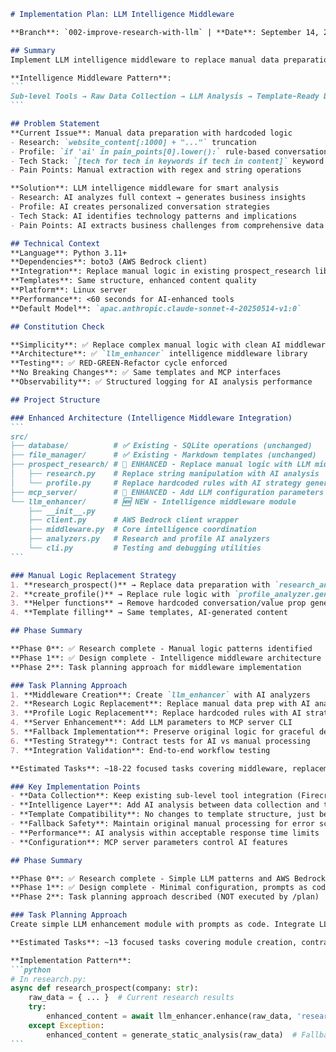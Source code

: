 ````markdown
# Implementation Plan: LLM Intelligence Middleware

**Branch**: `002-improve-research-with-llm` | **Date**: September 14, 2025

## Summary
Implement LLM intelligence middleware to replace manual data preparation logic in prospect research tools. The LLM sits between raw data collection from sub-level tools and template generation, providing intelligent analysis instead of hardcoded rules and string manipulation.

**Intelligence Middleware Pattern**: 
```
Sub-level Tools → Raw Data Collection → LLM Analysis → Template-Ready Data → Markdown Generation
```

## Problem Statement
**Current Issue**: Manual data preparation with hardcoded logic
- Research: `website_content[:1000] + "..."` truncation  
- Profile: `if 'ai' in pain_points[0].lower():` rule-based conversations
- Tech Stack: `[tech for tech in keywords if tech in content]` keyword matching
- Pain Points: Manual extraction with regex and string operations

**Solution**: LLM intelligence middleware for smart analysis
- Research: AI analyzes full context → generates business insights
- Profile: AI creates personalized conversation strategies  
- Tech Stack: AI identifies technology patterns and implications
- Pain Points: AI extracts business challenges from comprehensive data

## Technical Context
**Language**: Python 3.11+  
**Dependencies**: boto3 (AWS Bedrock client)  
**Integration**: Replace manual logic in existing prospect_research library  
**Templates**: Same structure, enhanced content quality
**Platform**: Linux server  
**Performance**: <60 seconds for AI-enhanced tools  
**Default Model**: `apac.anthropic.claude-sonnet-4-20250514-v1:0`

## Constitution Check

**Simplicity**: ✅ Replace complex manual logic with clean AI middleware  
**Architecture**: ✅ `llm_enhancer` intelligence middleware library  
**Testing**: ✅ RED-GREEN-Refactor cycle enforced  
**No Breaking Changes**: ✅ Same templates and MCP interfaces
**Observability**: ✅ Structured logging for AI analysis performance

## Project Structure

### Enhanced Architecture (Intelligence Middleware Integration)
```
src/
├── database/          # ✅ Existing - SQLite operations (unchanged)
├── file_manager/      # ✅ Existing - Markdown templates (unchanged) 
├── prospect_research/ # 🔄 ENHANCED - Replace manual logic with LLM middleware calls
│   ├── research.py    # Replace string manipulation with AI analysis
│   └── profile.py     # Replace hardcoded rules with AI strategy generation
├── mcp_server/        # 🔄 ENHANCED - Add LLM configuration parameters
└── llm_enhancer/      # 🆕 NEW - Intelligence middleware module
    ├── __init__.py
    ├── client.py      # AWS Bedrock client wrapper
    ├── middleware.py  # Core intelligence coordination
    ├── analyzers.py   # Research and profile AI analyzers
    └── cli.py         # Testing and debugging utilities  
```

### Manual Logic Replacement Strategy
1. **research_prospect()** → Replace data preparation with `research_analyzer.analyze()`
2. **create_profile()** → Replace rule logic with `profile_analyzer.generate_strategy()`  
3. **Helper functions** → Remove hardcoded conversation/value prop generators
4. **Template filling** → Same templates, AI-generated content

## Phase Summary

**Phase 0**: ✅ Research complete - Manual logic patterns identified  
**Phase 1**: ✅ Design complete - Intelligence middleware architecture defined
**Phase 2**: Task planning approach for middleware implementation

### Task Planning Approach
1. **Middleware Creation**: Create `llm_enhancer` with AI analyzers
2. **Research Logic Replacement**: Replace manual data prep with AI analysis  
3. **Profile Logic Replacement**: Replace hardcoded rules with AI strategy
4. **Server Enhancement**: Add LLM parameters to MCP server CLI
5. **Fallback Implementation**: Preserve original logic for graceful degradation
6. **Testing Strategy**: Contract tests for AI vs manual processing
7. **Integration Validation**: End-to-end workflow testing

**Estimated Tasks**: ~18-22 focused tasks covering middleware, replacement, integration

### Key Implementation Points
- **Data Collection**: Keep existing sub-level tool integration (Firecrawl, LinkedIn, etc.)  
- **Intelligence Layer**: Add AI analysis between data collection and template filling
- **Template Compatibility**: No changes to template structure, just better content
- **Fallback Safety**: Maintain original manual processing for error scenarios
- **Performance**: AI analysis within acceptable response time limits
- **Configuration**: MCP server parameters control AI features

## Phase Summary

**Phase 0**: ✅ Research complete - Simple LLM patterns and AWS Bedrock model selection  
**Phase 1**: ✅ Design complete - Minimal configuration, prompts as code, no database changes  
**Phase 2**: Task planning approach described (NOT executed by /plan)

### Task Planning Approach
Create simple LLM enhancement module with prompts as code. Integrate LLM calls into existing `research_prospect` and `create_profile` functions. Focus on TDD: Contract tests → Simple implementation → Integration tests.

**Estimated Tasks**: ~13 focused tasks covering module creation, contract tests, integration, and validation.

**Implementation Pattern**:
```python
# In research.py:
async def research_prospect(company: str):
    raw_data = { ... }  # Current research results
    try:
        enhanced_content = await llm_enhancer.enhance(raw_data, 'research')
    except Exception:
        enhanced_content = generate_static_analysis(raw_data)  # Fallback
```